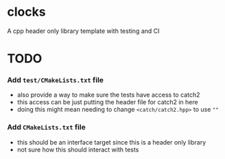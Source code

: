 # clocks
A cpp header only library template with testing and CI

# TODO

### Add `test/CMakeLists.txt` file
- also provide a way to make sure the tests have access to catch2
- this access can be just putting the header file for catch2 in here
- doing this might mean needing to change `<catch/catch2.hpp>` to use `""`

### Add `CMakeLists.txt` file
- this should be an interface target since this is a header only library
- not sure how this should interact with tests
